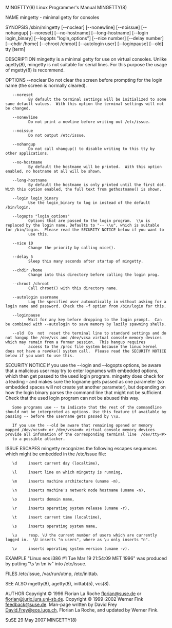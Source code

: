 MINGETTY(8)                                                                               Linux Programmer's Manual                                                                               MINGETTY(8)



NAME
       mingetty - minimal getty for consoles

SYNOPSIS
       /sbin/mingetty  [--noclear]  [--nonewline]  [--noissue] [--nohangup] [--noreset] [--no-hostname] [--long-hostname] [--login login_binary] [--logopts "login_options"] [--nice number] [--delay number]
       [--chdir /home] [--chroot /chroot] [--autologin user] [--loginpause] [--old] tty [term]

DESCRIPTION
       mingetty is a minimal getty for use on virtual consoles.  Unlike agetty(8), mingetty is not suitable for serial lines.  For this purpose the usage of mgetty(8) is recommend.

OPTIONS
       --noclear
              Do not clear the screen before prompting for the login name (the screen is normally cleared).

       --noreset
              By default the terminal settings will be initialized to some sane default values.  With this option the terminal settings will not be changed.

       --nonewline
              Do not print a newline before writing out /etc/issue.

       --noissue
              Do not output /etc/issue.

       --nohangup
              Do not call vhangup() to disable writing to this tty by other applications.

       --no-hostname
              By default the hostname will be printed.  With this option enabled, no hostname at all will be shown.

       --long-hostname
              By default the hostname is only printed until the first dot.  With this option enabled, the full text from gethostname() is shown.

       --login login_binary
              Use the login_binary to log in instead of the default /bin/login.

       --logopts "login_options"
              Options that are passed to the login program.  \\u is replaced by the login name. Defaults to "-- \\u", which is suitable for /bin/login.  Please read the SECURITY NOTICE below if you want to
              use this.

       --nice 10
              Change the priority by calling nice().

       --delay 5
              Sleep this many seconds after startup of mingetty.

       --chdir /home
              Change into this directory before calling the login prog.

       --chroot /chroot
              Call chroot() with this directory name.

       --autologin username
              Log the specified user automatically in without asking for a login name and password. Check the -f option from /bin/login for this.

       --loginpause
              Wait for any key before dropping to the login prompt.  Can be combined with --autologin to save memory by lazily spawning shells.

       --old  Do  not  reset the terminal line to standard settings and do not hangup the /dev/vcs and /dev/vcsa virtual console memory devices which may remain from a former session.  This hangup requires
              access to the /proc file system because the linux kernel does not have a revoke() system call.  Please read the SECURITY NOTICE below if you want to use this.

SECURITY NOTICE
       If you use the --login and --logopts options, be aware that a malicious user may try to enter lognames with embedded options, which then get passed to the used login program.   mingetty  does  check
       for a leading - and makes sure the logname gets passed as one parameter (so embedded spaces will not create yet another parameter), but depending on how the login binary parses the command line that
       might not be sufficient. Check that the used login program can not be abused this way.

       Some programs use -- to indicate that the rest of the commandline should not be interpreted as options. Use this feature if available by passing -- before the username gets passed by \\u.

       If you use the --old be aware that remaining opened or memory mapped /dev/vcs<#> or /dev/vcsa<#> virtual console memory devices provide all infomation of the corresponding terminal line  /dev/tty<#>
       to a possible attacker.

ISSUE ESCAPES
       mingetty recognizes the following escapes sequences which might be embedded in the /etc/issue file:

       \d     insert current day (localtime),

       \l     insert line on which mingetty is running,

       \m     inserts machine architecture (uname -m),

       \n     inserts machine's network node hostname (uname -n),

       \o     inserts domain name,

       \r     inserts operating system release (uname -r),

       \t     insert current time (localtime),

       \s     inserts operating system name,

       \u     resp. \U the current number of users which are currently logged in.  \U inserts "n users", where as \u only inserts "n".

       \v     inserts operating system version (uname -v).

EXAMPLE
       "Linux eos i386 #1 Tue Mar 19 21:54:09 MET 1996" was produced by putting "\s \n \m \v" into /etc/issue.

FILES
       /etc/issue,
       /var/run/utmp,
       /etc/inittab.

SEE ALSO
       mgetty(8),
       agetty(8),
       inittab(5),
       vcs(8).

AUTHOR
       Copyright © 1996 Florian La Roche <florian@suse.de> or <florian@jurix.jura.uni-sb.de>.
       Copyright © 1999-2002 Werner Fink <feedback@suse.de>.  Man-page written by David Frey <David.Frey@eos.lugs.ch>, Florian La Roche, and updated by Werner Fink.



SuSE                                                                                             29 May 2007                                                                                      MINGETTY(8)
